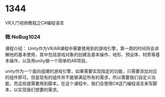 # 1344
VR入门视频教程之C#编程语言

### 微:NoBug1024 


课程介绍：
Unity作为VR/AR课程中需要使用到的游戏引擎，第一周的时间将会讲解他的基本使用，其中包括游戏对象的创建及基本操作、地形、预设体、材质等基本操作，以及用unity做一个简单的AR项目。

unity作为一个面向组建的游戏引擎，如果需要实现指定的功能，只需要添加对应的组件即可。但是现有的组件并不能够满足所有的需求，所以需要我们自定义功能，而这些就需要用到脚本。在这个课程中，我们会使用C#这门编程语言来写脚本，以实现我们想要的需求。
